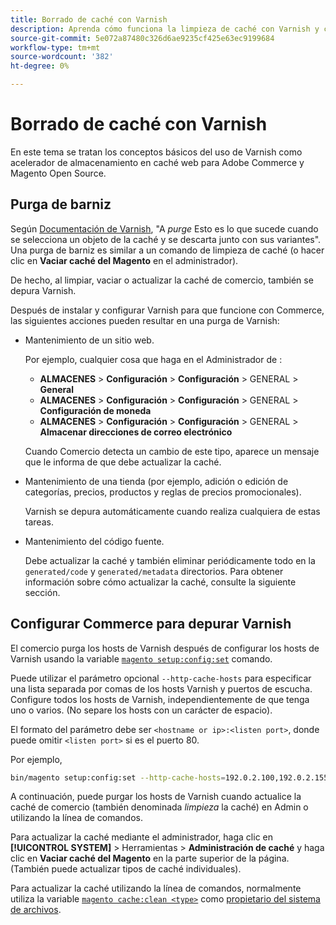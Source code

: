 ```yaml
---
title: Borrado de caché con Varnish
description: Aprenda cómo funciona la limpieza de caché con Varnish y cómo utilizarla como acelerador de almacenamiento en caché web para la aplicación Adobe Commerce.
source-git-commit: 5e072a87480c326d6ae9235cf425e63ec9199684
workflow-type: tm+mt
source-wordcount: '382'
ht-degree: 0%

---
```



# Borrado de caché con Varnish

En este tema se tratan los conceptos básicos del uso de Varnish como acelerador de almacenamiento en caché web para Adobe Commerce y Magento Open Source.

## Purga de barniz

Según [Documentación de Varnish](https://www.varnish-cache.org/docs/trunk/users-guide/purging.html), &quot;A *purge* Esto es lo que sucede cuando se selecciona un objeto de la caché y se descarta junto con sus variantes&quot;. Una purga de barniz es similar a un comando de limpieza de caché (o hacer clic en **Vaciar caché del Magento** en el administrador).

De hecho, al limpiar, vaciar o actualizar la caché de comercio, también se depura Varnish.

Después de instalar y configurar Varnish para que funcione con Commerce, las siguientes acciones pueden resultar en una purga de Varnish:

- Mantenimiento de un sitio web.

   Por ejemplo, cualquier cosa que haga en el Administrador de :

   - **ALMACENES** > **Configuración** > **Configuración** > GENERAL > **General**
   - **ALMACENES** > **Configuración** > **Configuración** > GENERAL > **Configuración de moneda**
   - **ALMACENES** > **Configuración** > **Configuración** > GENERAL > **Almacenar direcciones de correo electrónico**

   Cuando Comercio detecta un cambio de este tipo, aparece un mensaje que le informa de que debe actualizar la caché.

- Mantenimiento de una tienda (por ejemplo, adición o edición de categorías, precios, productos y reglas de precios promocionales).

   Varnish se depura automáticamente cuando realiza cualquiera de estas tareas.

- Mantenimiento del código fuente.

   Debe actualizar la caché y también eliminar periódicamente todo en la `generated/code` y `generated/metadata` directorios. Para obtener información sobre cómo actualizar la caché, consulte la siguiente sección.

## Configurar Commerce para depurar Varnish

El comercio purga los hosts de Varnish después de configurar los hosts de Varnish usando la variable [`magento setup:config:set`](https://devdocs.magento.com/guides/v2.4/reference/cli/magento.html#setupconfigset) comando.

Puede utilizar el parámetro opcional `--http-cache-hosts` para especificar una lista separada por comas de los hosts Varnish y puertos de escucha. Configure todos los hosts de Varnish, independientemente de que tenga uno o varios. (No separe los hosts con un carácter de espacio).

El formato del parámetro debe ser `<hostname or ip>:<listen port>`, donde puede omitir `<listen port>` si es el puerto 80.

Por ejemplo,

```bash
bin/magento setup:config:set --http-cache-hosts=192.0.2.100,192.0.2.155:6081
```

A continuación, puede purgar los hosts de Varnish cuando actualice la caché de comercio (también denominada *limpieza* la caché) en Admin o utilizando la línea de comandos.

Para actualizar la caché mediante el administrador, haga clic en **[!UICONTROL SYSTEM]** > Herramientas > **Administración de caché** y haga clic en **Vaciar caché del Magento** en la parte superior de la página. (También puede actualizar tipos de caché individuales).

Para actualizar la caché utilizando la línea de comandos, normalmente utiliza la variable [`magento cache:clean <type>`](../cli/manage-cache.md#clean-and-flush-cache-types) como [propietario del sistema de archivos](../../installation/prerequisites/file-system/overview.md).
